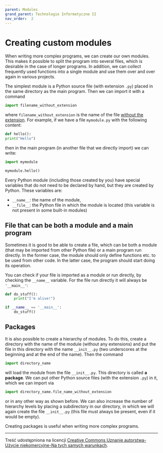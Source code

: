 ```yaml
---
parent: Modules
grand_parent: Technologie Informatyczne II
nav_order:  2
---
```


# Creating custom modules

When writing more complex programs, we can create our own modules. This makes it possible to split the program into several files, which is desirable in the case of longer programs. In addition, we can collect frequently used functions into a single module and use them over and over again in various projects.

The simplest module is a Python source file (with extension `.py`) placed in the same directory as the main program. Then we can import it with a command

```python
import filename_without_extension
```
where `filename_without_extension` is the name of the file <span style="text-decoration: underline;">without the extension</span>. For example, if we have a file `mymodule.py` with the following content:

```python
def hello():
print("Hello")
```
then in the main program (in another file that we directly import) we can write:

```python
import mymodule

mymodule.hello()
```

Every Python module (including those created by you) have special variables that do not need to be declared by hand, but they are created by Python. These variables are:

* `__name__`: the name of the module,
* `__file__`: the Python file in which the module is located (this variable is not present in some built-in modules)


## File that can be both a module and a main program

Sometimes it is good to be able to create a file, which can be both a module (that may be imported from other Python file) or a main program run directly. In the former case, the module should only define functions etc. to be used from other code. In the latter case, the program should start doing its operation.

You can check if your file is imported as a module or run directly, by checking the `__name__` variable. For the file run directly it will always be `'__main__'`:

```python
def do_stuff():
    print("I'm alive!")

if __name__ == '__main__':
    do_stuff()
```


## Packages
It is also possible to create a hierarchy of modules. To do this, create a directory with the name of the module (without any extensions) and put the file in this directory with the name `__init__.py` (two underscores at the beginning and at the end of the name). Then the command

```python
import directory_name
```
will load the module from the file `__init__.py`. This directory is called **a package**. We can put other Python source files (with the extension `.py`) in it, which we can import via

```python
import directory_name.file_name_without_extension
```
or in any other way as shown before. We can also increase the number of hierarchy levels by placing a subdirectory in our directory, in which we will again create the file `__init__.py` (this file must always be present, even if it would be empty).

Creating packages is useful when writing more complex programs.


---

Treść udostępniona na licencji [Creative Commons Uznanie autorstwa-Użycie niekomercyjne-Na tych samych warunkach](https://creativecommons.org/licenses/by-nc-sa/4.0/deed.pl).
